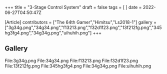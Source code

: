 +++
title = "3-Stage Control System"
draft = false
tags = [ ]
date = 2022-06-27T04:50:47Z

[Article]
contributors = ["The 64th Gamer","Himitsu","Ls2018-1"]
gallery = ["3g34g.png","34g34.png","f13213.png","f32d1f23.png","13f212fg.png","345hg3fg4.png","34g34g.png","uihuhih.png"]
+++
## Gallery ##
<gallery>
File:3g34g.png
File:34g34.png
File:f13213.png
File:f32d1f23.png
File:13f212fg.png
File:345hg3fg4.png
File:34g34g.png
File:uihuhih.png
</gallery>